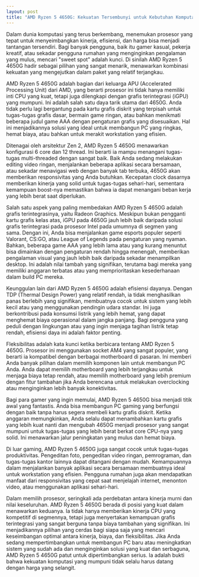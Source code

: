 ```yaml
---
layout: post
title: "AMD Ryzen 5 4650G: Kekuatan Tersembunyi untuk Kebutuhan Komputasi Anda"
---
```


Dalam dunia komputasi yang terus berkembang, menemukan prosesor yang tepat untuk menyeimbangkan kinerja, efisiensi, dan harga bisa menjadi tantangan tersendiri. Bagi banyak pengguna, baik itu gamer kasual, pekerja kreatif, atau sekadar pengguna rumahan yang menginginkan pengalaman yang mulus, mencari "sweet spot" adalah kunci. Di sinilah AMD Ryzen 5 4650G hadir sebagai pilihan yang sangat menarik, menawarkan kombinasi kekuatan yang mengejutkan dalam paket yang relatif terjangkau.

AMD Ryzen 5 4650G adalah bagian dari keluarga APU (Accelerated Processing Unit) dari AMD, yang berarti prosesor ini tidak hanya memiliki inti CPU yang kuat, tetapi juga dilengkapi dengan grafis terintegrasi (iGPU) yang mumpuni. Ini adalah salah satu daya tarik utama dari 4650G. Anda tidak perlu lagi bergantung pada kartu grafis diskrit yang terpisah untuk tugas-tugas grafis dasar, bermain game ringan, atau bahkan menikmati beberapa judul game AAA dengan pengaturan grafis yang disesuaikan. Hal ini menjadikannya solusi yang ideal untuk membangun PC yang ringkas, hemat biaya, atau bahkan untuk merakit workstation yang efisien.

Ditenagai oleh arsitektur Zen 2, AMD Ryzen 5 4650G menawarkan konfigurasi 6 core dan 12 thread. Ini berarti ia mampu menangani tugas-tugas multi-threaded dengan sangat baik. Baik Anda sedang melakukan editing video ringan, menjalankan beberapa aplikasi secara bersamaan, atau sekadar menavigasi web dengan banyak tab terbuka, 4650G akan memberikan responsivitas yang Anda butuhkan. Kecepatan clock dasarnya memberikan kinerja yang solid untuk tugas-tugas sehari-hari, sementara kemampuan boost-nya memastikan bahwa ia dapat menangani beban kerja yang lebih berat saat diperlukan.

Salah satu aspek yang paling membedakan AMD Ryzen 5 4650G adalah grafis terintegrasinya, yaitu Radeon Graphics. Meskipun bukan pengganti kartu grafis kelas atas, iGPU pada 4650G jauh lebih baik daripada solusi grafis terintegrasi pada prosesor Intel pada umumnya di segmen yang sama. Dengan ini, Anda bisa menjalankan game esports populer seperti Valorant, CS:GO, atau League of Legends pada pengaturan yang nyaman. Bahkan, beberapa game AAA yang lebih lama atau yang kurang menuntut bisa dimainkan dengan pengaturan rendah hingga menengah, memberikan pengalaman visual yang jauh lebih baik daripada sekadar menampilkan desktop. Ini adalah nilai tambah yang signifikan, terutama bagi mereka yang memiliki anggaran terbatas atau yang memprioritaskan kesederhanaan dalam build PC mereka.

Keunggulan lain dari AMD Ryzen 5 4650G adalah efisiensi dayanya. Dengan TDP (Thermal Design Power) yang relatif rendah, ia tidak menghasilkan panas berlebih yang signifikan, membuatnya cocok untuk sistem yang lebih kecil atau yang menggunakan pendingin udara standar. Ini juga berkontribusi pada konsumsi listrik yang lebih hemat, yang dapat menghemat biaya operasional dalam jangka panjang. Bagi pengguna yang peduli dengan lingkungan atau yang ingin menjaga tagihan listrik tetap rendah, efisiensi daya ini adalah faktor penting.

Fleksibilitas adalah kata kunci ketika berbicara tentang AMD Ryzen 5 4650G. Prosesor ini menggunakan socket AM4 yang sangat populer, yang berarti ia kompatibel dengan berbagai motherboard di pasaran. Ini memberi Anda banyak pilihan dalam memilih komponen lain untuk membangun PC Anda. Anda dapat memilih motherboard yang lebih terjangkau untuk menjaga biaya tetap rendah, atau memilih motherboard yang lebih premium dengan fitur tambahan jika Anda berencana untuk melakukan overclocking atau menginginkan lebih banyak konektivitas.

Bagi para gamer yang ingin memulai, AMD Ryzen 5 4650G bisa menjadi titik awal yang fantastis. Anda bisa membangun PC gaming yang berfungsi dengan baik tanpa harus segera membeli kartu grafis diskrit. Ketika anggaran memungkinkan, Anda selalu dapat menambahkan kartu grafis yang lebih kuat nanti dan mengubah 4650G menjadi prosesor yang sangat mumpuni untuk tugas-tugas yang lebih berat berkat core CPU-nya yang solid. Ini menawarkan jalur peningkatan yang mulus dan hemat biaya.

Di luar gaming, AMD Ryzen 5 4650G juga sangat cocok untuk tugas-tugas produktivitas. Pengeditan foto, pengeditan video ringan, pemrograman, dan tugas-tugas kantor lainnya dapat ditangani dengan mudah. Kemampuannya dalam menjalankan banyak aplikasi secara bersamaan membuatnya ideal untuk workstation yang efisien. Pengguna rumahan juga akan mendapatkan manfaat dari responsivitas yang cepat saat menjelajah internet, menonton video, atau menggunakan aplikasi sehari-hari.

Dalam memilih prosesor, seringkali ada perdebatan antara kinerja murni dan nilai keseluruhan. AMD Ryzen 5 4650G berada di posisi yang kuat dalam menawarkan keduanya. Ia tidak hanya memberikan kinerja CPU yang kompetitif di segmennya, tetapi juga menyertakan kemampuan grafis terintegrasi yang sangat berguna tanpa biaya tambahan yang signifikan. Ini menjadikannya pilihan yang cerdas bagi siapa saja yang mencari keseimbangan optimal antara kinerja, biaya, dan fleksibilitas. Jika Anda sedang mempertimbangkan untuk membangun PC baru atau meningkatkan sistem yang sudah ada dan menginginkan solusi yang kuat dan serbaguna, AMD Ryzen 5 4650G patut untuk dipertimbangkan serius. Ia adalah bukti bahwa kekuatan komputasi yang mumpuni tidak selalu harus datang dengan harga yang selangit.
